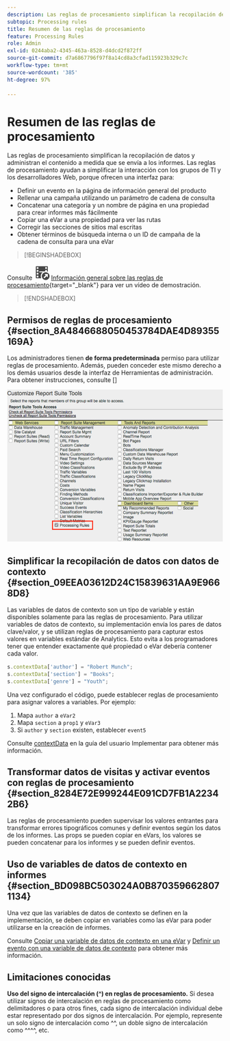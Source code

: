 ```yaml
---
description: Las reglas de procesamiento simplifican la recopilación de datos y administran el contenido a medida que se envía a los informes.
subtopic: Processing rules
title: Resumen de las reglas de procesamiento
feature: Processing Rules
role: Admin
exl-id: 0244aba2-4345-463a-8528-d4dcd2f872ff
source-git-commit: d7a6867796f97f8a14cd8a3cfad115923b329c7c
workflow-type: tm+mt
source-wordcount: '385'
ht-degree: 97%

---
```


# Resumen de las reglas de procesamiento

Las reglas de procesamiento simplifican la recopilación de datos y administran el contenido a medida que se envía a los informes. Las reglas de procesamiento ayudan a simplificar la interacción con los grupos de TI y los desarrolladores Web, porque ofrecen una interfaz para:

* Definir un evento en la página de información general del producto
* Rellenar una campaña utilizando un parámetro de cadena de consulta
* Concatenar una categoría y un nombre de página en una propiedad para crear informes más fácilmente
* Copiar una eVar a una propiedad para ver las rutas
* Corregir las secciones de sitios mal escritas
* Obtener términos de búsqueda interna o un ID de campaña de la cadena de consulta para una eVar



>[!BEGINSHADEBOX]

Consulte ![VideoCheckedOut](/help/assets/icons/VideoCheckedOut.svg) [Información general sobre las reglas de procesamiento](https://video.tv.adobe.com/v/327638/?quality=12&learn=on&captions=spa){target="_blank"} para ver un vídeo de demostración.

>[!ENDSHADEBOX]


## Permisos de reglas de procesamiento {#section_8A4846688050453784DAE4D89355169A}

Los administradores tienen **de forma predeterminada** permiso para utilizar reglas de procesamiento. Además, pueden conceder este mismo derecho a los demás usuarios desde la interfaz de Herramientas de administración. Para obtener instrucciones, consulte []

![Reglas de procesamiento](assets/processing-rules.png)

## Simplificar la recopilación de datos con datos de contexto {#section_09EEA03612D24C15839631AA9E9668D8}

Las variables de datos de contexto son un tipo de variable y están disponibles solamente para las reglas de procesamiento. Para utilizar variables de datos de contexto, su implementación envía los pares de datos clave/valor, y se utilizan reglas de procesamiento para capturar estos valores en variables estándar de Analytics. Esto evita a los programadores tener que entender exactamente qué propiedad o eVar debería contener cada valor.

```js
s.contextData['author'] = "Robert Munch";
s.contextData['section'] = "Books";
s.contextData['genre'] = "Youth";
```

Una vez configurado el código, puede establecer reglas de procesamiento para asignar valores a variables. Por ejemplo:

1. Mapa `author` a `eVar2`
2. Mapa `section` a `prop1` y `eVar3`
3. Si `author` y `section` existen, establecer `event5`

Consulte [contextData](/help/implement/vars/page-vars/contextdata.md) en la guía del usuario Implementar para obtener más información.

## Transformar datos de visitas y activar eventos con reglas de procesamiento {#section_8284E72E999244E091CD7FB1A22342B6}

Las reglas de procesamiento pueden supervisar los valores entrantes para transformar errores tipográficos comunes y definir eventos según los datos de los informes. Las props se pueden copiar en eVars, los valores se pueden concatenar para los informes y se pueden definir eventos.

## Uso de variables de datos de contexto en informes {#section_BD098BC503024A0B8703596628071134}

Una vez que las variables de datos de contexto se definen en la implementación, se deben copiar en variables como las eVar para poder utilizarse en la creación de informes.

Consulte [Copiar una variable de datos de contexto en una eVar](/help/admin/admin/c-manage-report-suites/c-edit-report-suites/general/c-processing-rules/processing-rules-examples/processing-rules-copy-context-data.md) y [Definir un evento con una variable de datos de contexto](/help/admin/admin/c-manage-report-suites/c-edit-report-suites/general/c-processing-rules/processing-rules-examples/processing-rules-copy-context-data-event.md) para obtener más información.

## Limitaciones conocidas

**Uso del signo de intercalación (^) en reglas de procesamiento.** Si desea utilizar signos de intercalación en reglas de procesamiento como delimitadores o para otros fines, cada signo de intercalación individual debe estar representado por dos signos de intercalación. Por ejemplo, represente un solo signo de intercalación como ^^, un doble signo de intercalación como ^^^^, etc.